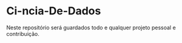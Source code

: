 # Ci-ncia-De-Dados
Neste repositório será guardados todo e qualquer projeto pessoal e contribuição.

